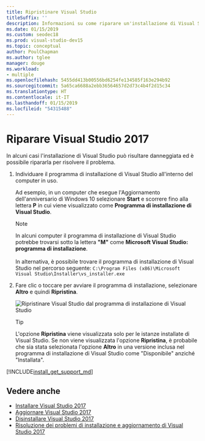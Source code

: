 ```yaml
---
title: Ripristinare Visual Studio
titleSuffix: ''
description: Informazioni su come riparare un'installazione di Visual Studio 2017
ms.date: 01/15/2019
ms.custom: seodec18
ms.prod: visual-studio-dev15
ms.topic: conceptual
author: PoulChapman
ms.author: tglee
manager: douge
ms.workload:
- multiple
ms.openlocfilehash: 5455dd413b00556bd6254fe134585f163e294b92
ms.sourcegitcommit: 5a65ca6688a2ebb36564657d2d73c4b4f2d15c34
ms.translationtype: HT
ms.contentlocale: it-IT
ms.lasthandoff: 01/15/2019
ms.locfileid: "54315488"
---
```

# <a name="repair-visual-studio-2017"></a>Riparare Visual Studio 2017

In alcuni casi l'installazione di Visual Studio può risultare danneggiata ed è possibile ripararla per risolvere il problema.

1. Individuare il programma di installazione di Visual Studio all'interno del computer in uso.

     Ad esempio, in un computer che esegue l'Aggiornamento dell'anniversario di Windows 10 selezionare **Start** e scorrere fino alla lettera **P** in cui viene visualizzato come **Programma di installazione di Visual Studio**.

   > [!NOTE]
   > In alcuni computer il programma di installazione di Visual Studio potrebbe trovarsi sotto la lettera **"M"** come **Microsoft Visual Studio: programma di installazione**.<br/><br/> In alternativa, è possibile trovare il programma di installazione di Visual Studio nel percorso seguente: `C:\Program Files (x86)\Microsoft Visual Studio\Installer\vs_installer.exe`

2. Fare clic o toccare per avviare il programma di installazione, selezionare **Altro** e quindi **Ripristina**.

    ![Ripristinare Visual Studio dal programma di installazione di Visual Studio](media/repair-visual-studio.png "Ripristinare Visual Studio dal programma di installazione di Visual Studio")

   > [!TIP]
   > L'opzione **Ripristina** viene visualizzata solo per le istanze installate di Visual Studio. Se non viene visualizzata l'opzione **Ripristina**, è probabile che sia stata selezionata l'opzione **Altro** in una versione inclusa nel programma di installazione di Visual Studio come "Disponibile" anziché "Installata".

[!INCLUDE[install_get_support_md](includes/install_get_support_md.md)]

## <a name="see-also"></a>Vedere anche

* [Installare Visual Studio 2017](install-visual-studio.md)
* [Aggiornare Visual Studio 2017](update-visual-studio.md)
* [Disinstallare Visual Studio 2017](uninstall-visual-studio.md)
* [Risoluzione dei problemi di installazione e aggiornamento di Visual Studio 2017](troubleshooting-installation-issues.md)
